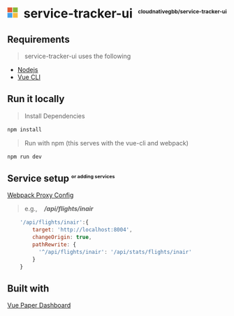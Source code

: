 # ![alt text](https://github.com/CloudNativeGBB/arcdemo-service-tracker-ui/blob/master/src/assets/img/msft_logo_24.png "Microsoft Intelligent Cloud Global Blackbelt") &nbsp;service-tracker-ui <sup style='font-size:12px'>&nbsp;&nbsp;cloudnativegbb/service-tracker-ui</sup>

Requirements
----------
> service-tracker-ui uses the following 
* [Nodejs](https://nodejs.org)
* [Vue CLI](https://vuejs.org)

Run it locally
---------- 

> Install Dependencies

```bash
npm install
```

> Run with npm (this serves with the vue-cli and webpack)

```bash
npm run dev
```

Service setup <sup style='font-size:11px'>or adding services</sup>
----------

[Webpack Proxy Config](./vue.config.js)


> e.g., &nbsp;&nbsp; ***/api/flights/inair*** 
```javascript
    '/api/flights/inair':{
        target: 'http://localhost:8004',
        changeOrigin: true,
        pathRewrite: {
          '^/api/flights/inair': '/api/stats/flights/inair'
        }
    }
```

Built with
------

[Vue Paper Dashboard](https://cristijora.github.io/vue-paper-dashboard/)
